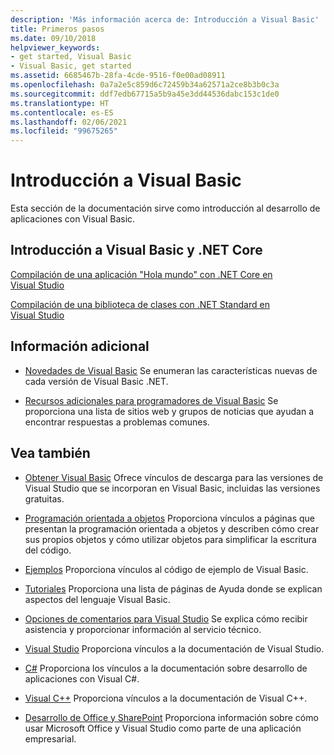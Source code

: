 ```yaml
---
description: 'Más información acerca de: Introducción a Visual Basic'
title: Primeros pasos
ms.date: 09/10/2018
helpviewer_keywords:
- get started, Visual Basic
- Visual Basic, get started
ms.assetid: 6685467b-28fa-4cde-9516-f0e00ad08911
ms.openlocfilehash: 0a7a2e5c859d6c72459b34a62571a2ce8b3b0c3a
ms.sourcegitcommit: ddf7edb67715a5b9a45e3dd44536dabc153c1de0
ms.translationtype: HT
ms.contentlocale: es-ES
ms.lasthandoff: 02/06/2021
ms.locfileid: "99675265"
---
```

# <a name="get-started-with-visual-basic"></a>Introducción a Visual Basic

Esta sección de la documentación sirve como introducción al desarrollo de aplicaciones con Visual Basic.

## <a name="get-started-with-visual-basic-and-net-core"></a>Introducción a Visual Basic y .NET Core

[Compilación de una aplicación "Hola mundo" con .NET Core en Visual Studio](../../core/tutorials/with-visual-studio.md)

[Compilación de una biblioteca de clases con .NET Standard en Visual Studio](../../core/tutorials/library-with-visual-studio.md)

## <a name="additional-information"></a>Información adicional

- [Novedades de Visual Basic](../whats-new/index.md) Se enumeran las características nuevas de cada versión de Visual Basic .NET.

- [Recursos adicionales para programadores de Visual Basic](additional-resources.md) Se proporciona una lista de sitios web y grupos de noticias que ayudan a encontrar respuestas a problemas comunes.

## <a name="see-also"></a>Vea también

- [Obtener Visual Basic](https://visualstudio.microsoft.com/downloads/?utm_medium=microsoft&utm_source=docs.microsoft.com&utm_campaign=inline+link&utm_content=download+vs2019) Ofrece vínculos de descarga para las versiones de Visual Studio que se incorporan en Visual Basic, incluidas las versiones gratuitas.

- [Programación orientada a objetos](../programming-guide/concepts/object-oriented-programming.md) Proporciona vínculos a páginas que presentan la programación orientada a objetos y describen cómo crear sus propios objetos y cómo utilizar objetos para simplificar la escritura del código.

- [Ejemplos](https://github.com/dotnet/docs/tree/master/samples/snippets/visualbasic) Proporciona vínculos al código de ejemplo de Visual Basic.

- [Tutoriales](../walkthroughs.md) Proporciona una lista de páginas de Ayuda donde se explican aspectos del lenguaje Visual Basic.

- [Opciones de comentarios para Visual Studio](/visualstudio/ide/feedback-options) Se explica cómo recibir asistencia y proporcionar información al servicio técnico.

- [Visual Studio](/visualstudio/) Proporciona vínculos a la documentación de Visual Studio.

- [C#](../../csharp/index.yml) Proporciona los vínculos a la documentación sobre desarrollo de aplicaciones con Visual C#.

- [Visual C++](/cpp/) Proporciona vínculos a la documentación de Visual C++.

- [Desarrollo de Office y SharePoint](/visualstudio/vsto/office-and-sharepoint-development-in-visual-studio) Proporciona información sobre cómo usar Microsoft Office y Visual Studio como parte de una aplicación empresarial.
